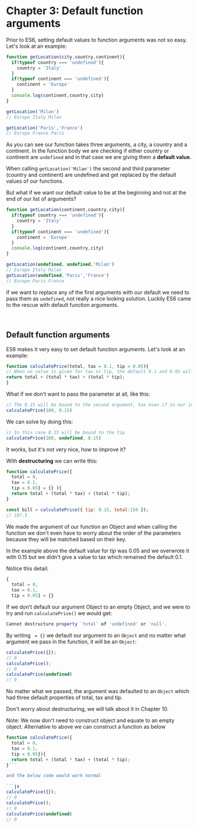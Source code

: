 # Chapter 3: Default function arguments

Prior to ES6, setting default values to function arguments was not so easy. Let's look at an example:

```js
function getLocation(city,country,continent){
  if(typeof country === 'undefined'){
    country = 'Italy'
  }
  if(typeof continent === 'undefined'){
    continent = 'Europe'
  }
  console.log(continent,country,city)
}

getLocation('Milan')
// Europe Italy Milan

getLocation('Paris','France')
// Europe France Paris
```

As you can see our function takes three arguments, a city, a country and a continent. In the function body we are checking if either country or continent are `undefined` and in that case we are giving them a **default value**.

When calling `getLocation('Milan')` the second and third parameter (country and continent) are undefined and get replaced by the default values of our functions.

But what if we want our default value to be at the beginning and not at the end of our list of arguments?

```js
function getLocation(continent,country,city){
  if(typeof country === 'undefined'){
    country = 'Italy'
  }
  if(typeof continent === 'undefined'){
    continent = 'Europe'
  }
  console.log(continent,country,city)
}

getLocation(undefined, undefined,'Milan')
// Europe Italy Milan
getLocation(undefined,'Paris','France')
// Europe Paris France
```

If we want to replace any of the first arguments with our default we need to pass them as `undefined`, not really a nice looking solution. Luckily ES6 came to the rescue with default function arguments.

&nbsp;

## Default function arguments

ES6 makes it very easy to set default function arguments. Let's look at an example:

``` javascript
function calculatePrice(total, tax = 0.1, tip = 0.05){
// When no value is given for tax or tip, the default 0.1 and 0.05 will be used
return total + (total * tax) + (total * tip);
}
```

What if we don't want to pass the parameter at all, like this:

``` javascript
// The 0.15 will be bound to the second argument, tax even if in our intention it was to set 0.15 as the tip
calculatePrice(100, 0.15)
```

We can solve by doing this:

``` javascript
// In this case 0.15 will be bound to the tip
calculatePrice(100, undefined, 0.15)
```

It works, but it's not very nice, how to improve it?

With **destructuring** we can write this:

``` javascript
function calculatePrice({
  total = 0,
  tax = 0.1,
  tip = 0.05} = {} ){
  return total + (total * tax) + (total * tip);
}

const bill = calculatePrice({ tip: 0.15, total:150 });
// 187.5
```

We made the argument of our function an Object and when calling the function we don't even have to worry about the order of the parameters because they will be matched based on their key.

In the example above the default value for *tip* was 0.05 and we overwrote it with 0.15 but we didn't give a value to tax which remained the default 0.1.

Notice this detail:

```js
{
  total = 0,
  tax = 0.1,
  tip = 0.05} = {}
```

If we don't default our argument Object to an empty Object, and we were to try and run `calculatePrice()` we would get:

```js
Cannot destructure property `total` of 'undefined' or 'null'.
```

By writing ` = {}` we default our argument to an `Object` and no matter what argument we pass in the function, it will be an `Object`:

```js
calculatePrice({});
// 0
calculatePrice();
// 0
calculatePrice(undefined)
// 0
```

No matter what we passed, the argument was defaulted to an `Object` which had three default properties of total, tax and tip.

Don't worry about destructuring, we will talk about it in Chapter 10.

Note: We now don't need to construct object and equate to an empty object. Alternative to above we can construct a function as below

``` javascript
function calculatePrice({
  total = 0,
  tax = 0.1,
  tip = 0.05}){
  return total + (total * tax) + (total * tip);
}```

and the below code would work normal

```js
calculatePrice({});
// 0
calculatePrice();
// 0
calculatePrice(undefined)
// 0
```
